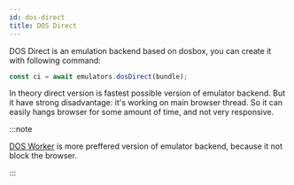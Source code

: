 ```yaml
---
id: dos-direct 
title: DOS Direct 
---
```


DOS Direct is an emulation backend based on dosbox, you can create it with following command:

```js
const ci = await emulators.dosDirect(bundle);
```

In theory direct version is fastest possible version of emulator backend. But it have strong disadvantage: 
it's working on main browser thread. So it can easily hangs browser for some amount of time, and not very 
responsive.

:::note

[DOS Worker](dos-worker.md) is more preffered version of emulator backend, because it not block the browser.

:::
